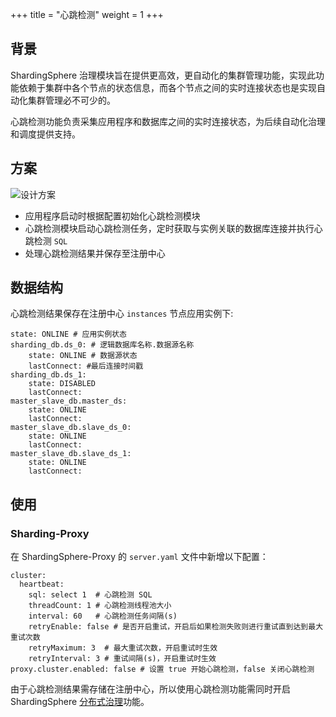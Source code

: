 +++
title = "心跳检测"
weight = 1
+++

## 背景

ShardingSphere 治理模块旨在提供更高效，更自动化的集群管理功能，实现此功能依赖于集群中各个节点的状态信息，而各个节点之间的实时连接状态也是实现自动化集群管理必不可少的。

心跳检测功能负责采集应用程序和数据库之间的实时连接状态，为后续自动化治理和调度提供支持。

## 方案

![设计方案](https://shardingsphere.apache.org/document/current/img/control-panel/cluster/heartbeat.png)

- 应用程序启动时根据配置初始化心跳检测模块
- 心跳检测模块启动心跳检测任务，定时获取与实例关联的数据库连接并执行心跳检测 `SQL`
- 处理心跳检测结果并保存至注册中心

## 数据结构

心跳检测结果保存在注册中心 `instances` 节点应用实例下:
```
state: ONLINE # 应用实例状态
sharding_db.ds_0: # 逻辑数据库名称.数据源名称
	state: ONLINE # 数据源状态
	lastConnect: #最后连接时间戳
sharding_db.ds_1:
	state: DISABLED
	lastConnect:	
master_slave_db.master_ds:
	state: ONLINE
	lastConnect:	
master_slave_db.slave_ds_0:
	state: ONLINE
	lastConnect:	
master_slave_db.slave_ds_1:
	state: ONLINE
	lastConnect:	
```

## 使用

### Sharding-Proxy

在 ShardingSphere-Proxy 的 `server.yaml` 文件中新增以下配置：
```
cluster:
  heartbeat:
    sql: select 1  # 心跳检测 SQL
    threadCount: 1 # 心跳检测线程池大小
    interval: 60   # 心跳检测任务间隔(s)
    retryEnable: false # 是否开启重试，开启后如果检测失败则进行重试直到达到最大重试次数
    retryMaximum: 3  # 最大重试次数，开启重试时生效
    retryInterval: 3 # 重试间隔(s)，开启重试时生效
proxy.cluster.enabled: false # 设置 true 开始心跳检测，false 关闭心跳检测
```

由于心跳检测结果需存储在注册中心，所以使用心跳检测功能需同时开启 ShardingSphere [分布式治理](/cn/features/governance/management/)功能。
